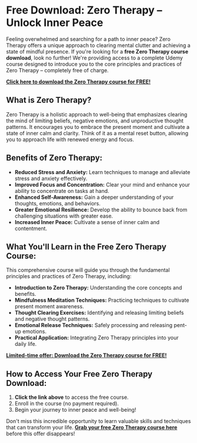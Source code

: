 # Free Download: Zero Therapy – Unlock Inner Peace

Feeling overwhelmed and searching for a path to inner peace? Zero Therapy offers a unique approach to clearing mental clutter and achieving a state of mindful presence. If you're looking for a **free Zero Therapy course download**, look no further! We're providing access to a complete Udemy course designed to introduce you to the core principles and practices of Zero Therapy – completely free of charge.

[**Click here to download the Zero Therapy course for FREE!**](https://udemywork.com/zero-therapy)

## What is Zero Therapy?

Zero Therapy is a holistic approach to well-being that emphasizes clearing the mind of limiting beliefs, negative emotions, and unproductive thought patterns. It encourages you to embrace the present moment and cultivate a state of inner calm and clarity. Think of it as a mental reset button, allowing you to approach life with renewed energy and focus.

## Benefits of Zero Therapy:

*   **Reduced Stress and Anxiety:** Learn techniques to manage and alleviate stress and anxiety effectively.
*   **Improved Focus and Concentration:** Clear your mind and enhance your ability to concentrate on tasks at hand.
*   **Enhanced Self-Awareness:** Gain a deeper understanding of your thoughts, emotions, and behaviors.
*   **Greater Emotional Resilience:** Develop the ability to bounce back from challenging situations with greater ease.
*   **Increased Inner Peace:** Cultivate a sense of inner calm and contentment.

## What You'll Learn in the Free Zero Therapy Course:

This comprehensive course will guide you through the fundamental principles and practices of Zero Therapy, including:

*   **Introduction to Zero Therapy:** Understanding the core concepts and benefits.
*   **Mindfulness Meditation Techniques:** Practicing techniques to cultivate present moment awareness.
*   **Thought Clearing Exercises:** Identifying and releasing limiting beliefs and negative thought patterns.
*   **Emotional Release Techniques:** Safely processing and releasing pent-up emotions.
*   **Practical Application:** Integrating Zero Therapy principles into your daily life.

[**Limited-time offer: Download the Zero Therapy course for FREE!**](https://udemywork.com/zero-therapy)

## How to Access Your Free Zero Therapy Download:

1.  **Click the link above** to access the free course.
2.  Enroll in the course (no payment required).
3.  Begin your journey to inner peace and well-being!

Don't miss this incredible opportunity to learn valuable skills and techniques that can transform your life. **[Grab your free Zero Therapy course here](https://udemywork.com/zero-therapy)** before this offer disappears!
